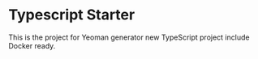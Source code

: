 # Typescript Starter

This is the project for Yeoman generator new TypeScript project include Docker ready.
